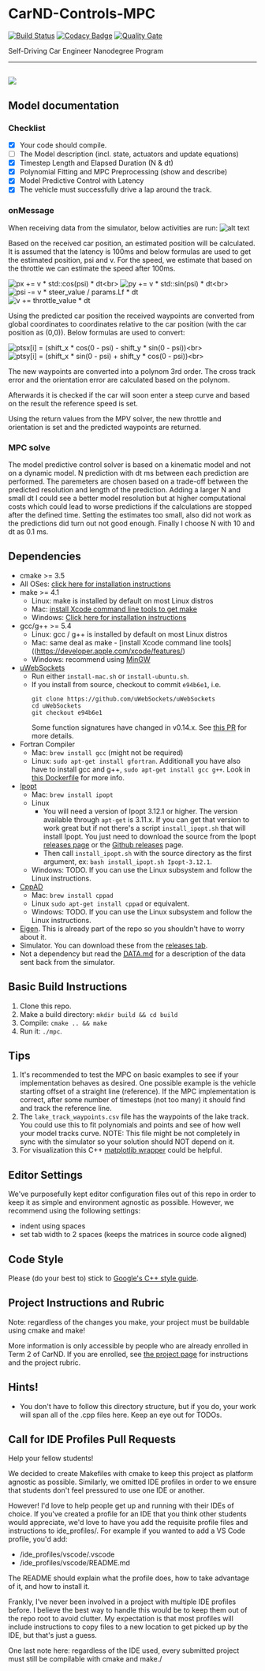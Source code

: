 # CarND-Controls-MPC
[![Build Status](https://travis-ci.org/avrabe/CarND-MPC-Project.svg?branch=master)](https://travis-ci.org/avrabe/CarND-MPC-Project)
[![Codacy Badge](https://api.codacy.com/project/badge/Grade/bfd8d52eb2b5468d84e01c01a1a783c6)](https://www.codacy.com/app/avrabe/CarND-MPC-Project?utm_source=github.com&utm_medium=referral&utm_content=avrabe/CarND-MPC-Project&utm_campaign=badger)
[![Quality Gate](https://sonarqube.com/api/badges/gate?key=carnd-mpc-project)](https://sonarqube.com/dashboard/index/carnd-mpc-project)

Self-Driving Car Engineer Nanodegree Program

---
<img src="drive.gif" /></br>
---
## Model documentation

### Checklist
- [x] Your code should compile.
- [ ] The Model description (incl. state, actuators and update equations)
- [X] Timestep Length and Elapsed Duration (N & dt)
- [x] Polynomial Fitting and MPC Preprocessing (show and describe)
- [x] Model Predictive Control with Latency
- [x] The vehicle must successfully drive a lap around the track.      

### onMessage
When receiving data from the simulator, below activities are run:
![alt text](onMessage.png "onMessage")

Based on the received car position, an estimated position will be calculated.
It is assumed that the latency is 100ms and below formulas are used to get
the estimated position, psi and v. For the speed, we estimate that based on the 
throttle we can estimate the speed after 100ms.

![px += v * std::cos(psi) * dt](https://latex.codecogs.com/gif.latex?px_t_&plus;_1&space;=&space;px_t&space;&plus;&space;v_t&space;*&space;\cos(psi_t)&space;*&space;dt)<br>
![py += v * std::sin(psi) * dt](https://latex.codecogs.com/gif.latex?py_t_&plus;_1&space;=&space;py_t&space;&plus;&space;v_t&space;*&space;\sin(psi_t)&space;*&space;dt)<br>
![psi -= v * steer_value / params.Lf * dt](https://latex.codecogs.com/gif.latex?psi_{t&plus;1}&space;=&space;psi_t&space;-&space;v_t&space;\frac{steervalue_t}{Lf}dt)<br>
![v += throttle_value * dt](https://latex.codecogs.com/gif.latex?v_{t&plus;1}&space;=&space;v_t&space;&plus;throttlevalue_t*dt)<br>

Using the predicted car position the received waypoints are converted from
global coordinates to coordinates relative to the car position (with the car 
position as (0,0)). Below formulas are used to convert:

![ptsx[i] = (shift_x * cos(0 - psi) - shift_y * sin(0 - psi))](https://latex.codecogs.com/gif.latex?ptsx_i&space;=&space;(ptsx_i&space;-&space;px_{t&plus;1})&space;\cos(0&space;-&space;psi_{t&plus;1})&space;-&space;(ptsy_i&space;-&space;py_{t&plus;1})&space;\sin(0&space;-&space;psi))<br>
![ptsy[i] = (shift_x * sin(0 - psi) + shift_y * cos(0 - psi))](https://latex.codecogs.com/gif.latex?ptsy_i&space;=&space;(ptsx_i&space;-&space;px_{t&plus;1})&space;\sin(0&space;-&space;psi_{t&plus;1})&space;&plus;&space;(ptsy_i&space;-&space;py_{t&plus;1})&space;\cos(0&space;-&space;psi))<br>

The new waypoints are converted into a polynom 3rd order.
The cross track error and the orientation error are calculated based on the polynom.
 
Afterwards it is checked if the car will soon enter a steep curve and based
 on the result the reference speed is set.
 
 
Using the return values from the MPV solver, the new throttle and orientation is set and
 the predicted waypoints are returned.

### MPC solve 
The model predictive control solver is based on a kinematic model and not on a dynamic model.
N prediction with dt ms between each prediction are performed. The paremeters
are chosen based on a trade-off between the predicted resolution and length of the prediction.
Adding a larger N and small dt I could see a better model resolution but 
at higher computational costs which could lead to worse predictions if the 
calculations are stopped after the defined time. Setting the estimates too small,
also did not work as the predictions did turn out not good enough. Finally I choose
N with 10 and dt as 0.1 ms.


## Dependencies

* cmake >= 3.5
 * All OSes: [click here for installation instructions](https://cmake.org/install/)
* make >= 4.1
  * Linux: make is installed by default on most Linux distros
  * Mac: [install Xcode command line tools to get make](https://developer.apple.com/xcode/features/)
  * Windows: [Click here for installation instructions](http://gnuwin32.sourceforge.net/packages/make.htm)
* gcc/g++ >= 5.4
  * Linux: gcc / g++ is installed by default on most Linux distros
  * Mac: same deal as make - [install Xcode command line tools]((https://developer.apple.com/xcode/features/)
  * Windows: recommend using [MinGW](http://www.mingw.org/)
* [uWebSockets](https://github.com/uWebSockets/uWebSockets)
  * Run either `install-mac.sh` or `install-ubuntu.sh`.
  * If you install from source, checkout to commit `e94b6e1`, i.e.
    ```
    git clone https://github.com/uWebSockets/uWebSockets 
    cd uWebSockets
    git checkout e94b6e1
    ```
    Some function signatures have changed in v0.14.x. See [this PR](https://github.com/udacity/CarND-MPC-Project/pull/3) for more details.
* Fortran Compiler
  * Mac: `brew install gcc` (might not be required)
  * Linux: `sudo apt-get install gfortran`. Additionall you have also have to install gcc and g++, `sudo apt-get install gcc g++`. Look in [this Dockerfile](https://github.com/udacity/CarND-MPC-Quizzes/blob/master/Dockerfile) for more info.
* [Ipopt](https://projects.coin-or.org/Ipopt)
  * Mac: `brew install ipopt`
  * Linux
    * You will need a version of Ipopt 3.12.1 or higher. The version available through `apt-get` is 3.11.x. If you can get that version to work great but if not there's a script `install_ipopt.sh` that will install Ipopt. You just need to download the source from the Ipopt [releases page](https://www.coin-or.org/download/source/Ipopt/) or the [Github releases](https://github.com/coin-or/Ipopt/releases) page.
    * Then call `install_ipopt.sh` with the source directory as the first argument, ex: `bash install_ipopt.sh Ipopt-3.12.1`. 
  * Windows: TODO. If you can use the Linux subsystem and follow the Linux instructions.
* [CppAD](https://www.coin-or.org/CppAD/)
  * Mac: `brew install cppad`
  * Linux `sudo apt-get install cppad` or equivalent.
  * Windows: TODO. If you can use the Linux subsystem and follow the Linux instructions.
* [Eigen](http://eigen.tuxfamily.org/index.php?title=Main_Page). This is already part of the repo so you shouldn't have to worry about it.
* Simulator. You can download these from the [releases tab](https://github.com/udacity/self-driving-car-sim/releases).
* Not a dependency but read the [DATA.md](./DATA.md) for a description of the data sent back from the simulator.


## Basic Build Instructions


1. Clone this repo.
2. Make a build directory: `mkdir build && cd build`
3. Compile: `cmake .. && make`
4. Run it: `./mpc`.

## Tips

1. It's recommended to test the MPC on basic examples to see if your implementation behaves as desired. One possible example
is the vehicle starting offset of a straight line (reference). If the MPC implementation is correct, after some number of timesteps
(not too many) it should find and track the reference line.
2. The `lake_track_waypoints.csv` file has the waypoints of the lake track. You could use this to fit polynomials and points and see of how well your model tracks curve. NOTE: This file might be not completely in sync with the simulator so your solution should NOT depend on it.
3. For visualization this C++ [matplotlib wrapper](https://github.com/lava/matplotlib-cpp) could be helpful.

## Editor Settings

We've purposefully kept editor configuration files out of this repo in order to
keep it as simple and environment agnostic as possible. However, we recommend
using the following settings:

* indent using spaces
* set tab width to 2 spaces (keeps the matrices in source code aligned)

## Code Style

Please (do your best to) stick to [Google's C++ style guide](https://google.github.io/styleguide/cppguide.html).

## Project Instructions and Rubric

Note: regardless of the changes you make, your project must be buildable using
cmake and make!

More information is only accessible by people who are already enrolled in Term 2
of CarND. If you are enrolled, see [the project page](https://classroom.udacity.com/nanodegrees/nd013/parts/40f38239-66b6-46ec-ae68-03afd8a601c8/modules/f1820894-8322-4bb3-81aa-b26b3c6dcbaf/lessons/b1ff3be0-c904-438e-aad3-2b5379f0e0c3/concepts/1a2255a0-e23c-44cf-8d41-39b8a3c8264a)
for instructions and the project rubric.

## Hints!

* You don't have to follow this directory structure, but if you do, your work
  will span all of the .cpp files here. Keep an eye out for TODOs.

## Call for IDE Profiles Pull Requests

Help your fellow students!

We decided to create Makefiles with cmake to keep this project as platform
agnostic as possible. Similarly, we omitted IDE profiles in order to we ensure
that students don't feel pressured to use one IDE or another.

However! I'd love to help people get up and running with their IDEs of choice.
If you've created a profile for an IDE that you think other students would
appreciate, we'd love to have you add the requisite profile files and
instructions to ide_profiles/. For example if you wanted to add a VS Code
profile, you'd add:

* /ide_profiles/vscode/.vscode
* /ide_profiles/vscode/README.md

The README should explain what the profile does, how to take advantage of it,
and how to install it.

Frankly, I've never been involved in a project with multiple IDE profiles
before. I believe the best way to handle this would be to keep them out of the
repo root to avoid clutter. My expectation is that most profiles will include
instructions to copy files to a new location to get picked up by the IDE, but
that's just a guess.

One last note here: regardless of the IDE used, every submitted project must
still be compilable with cmake and make./
